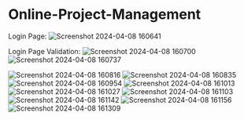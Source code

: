 # Online-Project-Management
Login Page:
![Screenshot 2024-04-08 160641](https://github.com/Prathamesh36/Online-Project-Management/assets/65437511/a9d9fc1d-7f42-43a4-a331-a3cbfd64075a)

Login Page Validation:
![Screenshot 2024-04-08 160700](https://github.com/Prathamesh36/Online-Project-Management/assets/65437511/4577f066-7596-433c-b5b4-1b4fe2d6dcbf)
![Screenshot 2024-04-08 160737](https://github.com/Prathamesh36/Online-Project-Management/assets/65437511/7bba699e-12ef-4d2e-a3c9-aa4c3cb2c7ae)

![Screenshot 2024-04-08 160816](https://github.com/Prathamesh36/Online-Project-Management/assets/65437511/d7cfec12-23ab-4f28-a9a4-58b68ad19c67)
![Screenshot 2024-04-08 160835](https://github.com/Prathamesh36/Online-Project-Management/assets/65437511/503e3868-8a8e-4382-9c78-a8e94a0ca155)
![Screenshot 2024-04-08 160954](https://github.com/Prathamesh36/Online-Project-Management/assets/65437511/99acd11c-a488-4c6d-80d2-fe293c198abf)
![Screenshot 2024-04-08 161013](https://github.com/Prathamesh36/Online-Project-Management/assets/65437511/c87b6fbf-10c0-4334-9303-70124b6a39e0)
![Screenshot 2024-04-08 161027](https://github.com/Prathamesh36/Online-Project-Management/assets/65437511/83744707-b14f-4057-9321-5aafa8429112)
![Screenshot 2024-04-08 161103](https://github.com/Prathamesh36/Online-Project-Management/assets/65437511/927fd248-59ff-48e5-a3d7-af3eb6d3ffce)
![Screenshot 2024-04-08 161142](https://github.com/Prathamesh36/Online-Project-Management/assets/65437511/ee681b0f-593e-42c0-a0a9-102138929ded)
![Screenshot 2024-04-08 161156](https://github.com/Prathamesh36/Online-Project-Management/assets/65437511/66531be0-ec21-4737-9fc8-040f9e625a87)
![Screenshot 2024-04-08 161309](https://github.com/Prathamesh36/Online-Project-Management/assets/65437511/f7bff7b3-2527-4c8d-b558-da4947433af4)

